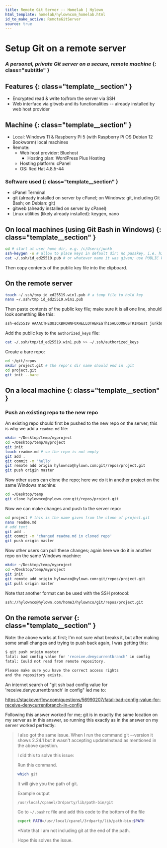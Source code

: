 ```yaml
---
title: Remote Git Server -- Homelab | Hylown
html_template: homelab/hylowncom_homelab.html
id_to_make_active: RemoteGitServer
source: true
---
```


# Setup Git on a remote server

### *A personal, private Git server on a secure, remote machine* {: class="subtitle" }

## Features {: class="template__section" }

* Encrypted read & write to/from the server via SSH
* Web interface via gitweb and its functionalities -- already installed by web host provider

## Machine {: class="template__section" }

* Local: Windows 11 & Raspberry Pi 5 (with Raspberry Pi OS Debian 12 Bookworm) local machines
* Remote: 
  * Web host provider: Bluehost
    * Hosting plan: WordPress Plus Hosting
  * Hosting platform: cPanel
  * OS: Red Hat 4.8.5-44

### Software used {: class="template__section" }

* cPanel Terminal
* git (already installed on server by cPanel; on Windows: git, including Git Bash; on Debian: git)
* gitweb (already installed on server by cPanel)
* Linux utilities (likely already installed): keygen, nano

## On local machines (using Git Bash in Windows) {: class="template__section" }

```bash
cd # start at user home dir, e.g. /c/Users/junkb
ssh-keygen -o # allow to place keys in default dir; no passkey, i.e. hit enter twice
cat ~/.ssh/id_ed25519.pub # or whatever name it was given; use PUBLIC key
```
Then copy contents of the public key file into the clipboard.

## On the remote server
```bash
touch ~/.ssh/tmp id_ed25519.win1.pub # a temp file to hold key
nano ~/.ssh/tmp id_ed25519.win1.pub
```
Then paste contents of the public key file; make sure it is all one line, should look something like this:
```bash
ssh-ed25519 AAAACTHEQUICKBROWNFOXHELLOTHEREaThISALOOONGSTRINGust junkb@DESKTOP-3ICM930
```
Add the public key to the `authorized_keys` file:
```bash
cat ~/.ssh/tmp/id_ed25519.win1.pub >> ~/.ssh/authorized_keys
```
Create a bare repo:
```bash
cd ~/git/repos
mkdir project.git # the repo's dir name should end in .git
cd project.git
git init --bare
```
## On a local machine  {: class="template__section" }

### Push an existing repo to the new repo

An existing repo should first be pushed to the new repo on the server; this is why we add a `readme.md` file:
```bash
mkdir ~/Desktop/temp/myproject
cd ~/Desktop/temp/myproject
git init
touch readme.md # so the repo is not empty
git add .
git commit -m 'hello'
git remote add origin hylownco@hylown.com:git/repos/project.git
git push origin master
```
Now other users can clone the repo; here we do it in another project on the same Windows machine:
```bash
cd ~/Desktop/temp
git clone hylownco@hylown.com:git/repos/project.git
```
Now we can make changes and push to the server repo:
```bash
cd project # this is the name given from the clone of project.git
nano readme.md
# add text
git add .
git commit -m 'changed readme.md in cloned repo'
git push origin master
```
Now other users can pull these changes; again here we do it in another repo on the same Windows machine:
```bash
mkdir ~/Desktop/temp/myproject
cd ~/Desktop/temp/myproject
git init
git remote add origin hylownco@hylown.com:git/repos/project.git
git pull origin master
```
Note that another format can be used with the SSH protocol:
```bash
ssh://hylownco@hylown.com/home3/hylownco/git/repos/project.git
```

## On the remote server {: class="template__section" }

Note: the above works at first; I'm not sure what breaks it, but after making some small changes and trying to push back again, I was getting this:

```bash
$ git push origin master
fatal: bad config value for 'receive.denycurrentbranch' in config
fatal: Could not read from remote repository.

Please make sure you have the correct access rights
and the repository exists.
```

An internet search of "git ssh bad config value for 'receive.denycurrentbranch' in config" led me to:

https://stackoverflow.com/questions/56990207/fatal-bad-config-value-for-receive-denycurrentbranch-in-config

Following this answer worked for me; git is in exaclty the same location on my server as in this answer, so running this exactly as in the answer on my server worked perfectly:

> I also got the same issue. When I run the command git --version it shows 2.24.1 but it wasn't accepting 
> updateInstead as mentioned in the above question.
> 
> I did this to solve this issue:
> 
> Run this command.
>
> ```bash
> which git
> ```
>
> It will give you the path of git.
> 
> Example output
> 
> ```bash
> /usr/local/cpanel/3rdparty/lib/path-bin/git
> ```
>
> Go to ```~/.bashrc``` file and add this code to the bottom of the file
>
> ```bash
> export PATH=/usr/local/cpanel/3rdparty/lib/path-bin:$PATH
> ```
>
> *Note that I am not including git at the end of the path.
> 
> Hope this solves the issue.


